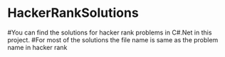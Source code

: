 # HackerRankSolutions
#You can find the solutions for hacker rank problems in C#.Net in this project.
#For most of the solutions the file name is same as the problem name in hacker rank
